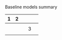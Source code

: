 Baseline models summary

| 1 | 2 |   |   |   |
|---|---|---|---|---|
|   |   |   |   |   |
|   |   |   | 3 |   |
|   |   |   |   |   |

